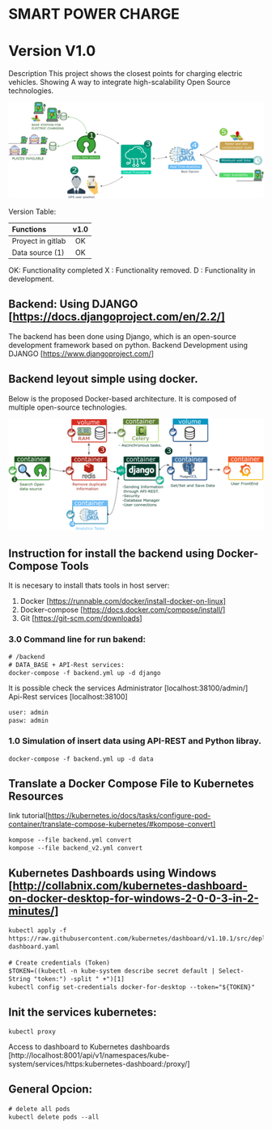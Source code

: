 # SMART POWER CHARGE
# Version V1.0

Description This project shows the closest points for charging electric vehicles. Showing A way to integrate high-scalability Open Source technologies.

![arquitecture_d1_300px](documentation/arquitecture_d1.png)

Version Table:


| Functions                       | v1.0  |
| :---                            | :---: |
| Proyect in gitlab               | OK    |
| Data source             (1)     | OK    |  

OK: Functionality completed
X : Functionality removed.
D : Functionality in development.


## Backend: Using DJANGO [https://docs.djangoproject.com/en/2.2/]
The backend has been done using Django, which is an open-source development framework based on python.
Backend Development using DJANGO [https://www.djangoproject.com/]

## Backend leyout simple using docker.
Below is the proposed Docker-based architecture. It is composed of multiple open-source technologies.


![arquitecture_d1_300px](documentation/arquitecture_v2.png)


## Instruction for install the backend using Docker-Compose Tools
It is necesary to install thats tools in host server:

1. Docker         [https://runnable.com/docker/install-docker-on-linux]
2. Docker-compose [https://docs.docker.com/compose/install/]
3. Git            [https://git-scm.com/downloads]

### 3.0 Command line for run bakend:

```
# /backend
# DATA_BASE + API-Rest services:
docker-compose -f backend.yml up -d django

```
It is possible check the services
Administrator [localhost:38100/admin/]
Api-Rest services [localhost:38100]

```
user: admin
pasw: admin
```
### 1.0 Simulation of insert data using API-REST and Python libray.

```
docker-compose -f backend.yml up -d data
```

## Translate a Docker Compose File to Kubernetes Resources
link tutorial[https://kubernetes.io/docs/tasks/configure-pod-container/translate-compose-kubernetes/#kompose-convert]

```
kompose --file backend.yml convert
kompose --file backend_v2.yml convert
```
## Kubernetes Dashboards using Windows [http://collabnix.com/kubernetes-dashboard-on-docker-desktop-for-windows-2-0-0-3-in-2-minutes/]
```
kubectl apply -f https://raw.githubusercontent.com/kubernetes/dashboard/v1.10.1/src/deploy/recommended/kubernetes-dashboard.yaml

# Create credentials (Token)
$TOKEN=((kubectl -n kube-system describe secret default | Select-String "token:") -split " +")[1]
kubectl config set-credentials docker-for-desktop --token="${TOKEN}"
```
## Init the services kubernetes:
```
kubectl proxy
```
Access to dashboard to Kubernetes dashboards [http://localhost:8001/api/v1/namespaces/kube-system/services/https:kubernetes-dashboard:/proxy/]

## General Opcion:
```
# delete all pods
kubectl delete pods --all
```
